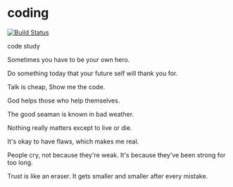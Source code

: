 # coding
[![Build Status](https://travis-ci.org/peiyuxin/coding.svg?branch=master)](https://travis-ci.org/peiyuxin/coding)

code study

<p>Sometimes you have to be your own hero. 
<p>Do something today that your future self will thank you for. 
<p>Talk is cheap, Show me the code.
<p>God helps those who help themselves. 
<p>The good seaman is known in bad weather.
<p>Nothing really matters except to live or die.
<p>It's okay to have flaws, which makes me real. 
<p>People cry, not because they're weak. It's because they've been strong for too long. 
<p>Trust is like an eraser. It gets smaller and smaller after every mistake. 
